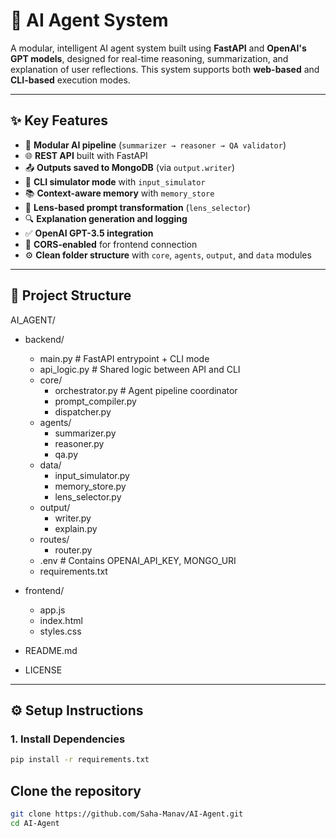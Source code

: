 # 🧠 AI Agent System

A modular, intelligent AI agent system built using **FastAPI** and **OpenAI's GPT models**, designed for real-time reasoning, summarization, and explanation of user reflections. This system supports both **web-based** and **CLI-based** execution modes.

---

## ✨ Key Features

- 🧩 **Modular AI pipeline** (`summarizer → reasoner → QA validator`)
- 🌐 **REST API** built with FastAPI
- 📤 **Outputs saved to MongoDB** (via `output.writer`)
- 🧪 **CLI simulator mode** with `input_simulator`
- 📚 **Context-aware memory** with `memory_store`
- 🧠 **Lens-based prompt transformation** (`lens_selector`)
- 🔍 **Explanation generation and logging**
- ✅ **OpenAI GPT-3.5 integration**
- 🔌 **CORS-enabled** for frontend connection
- ⚙️ **Clean folder structure** with `core`, `agents`, `output`, and `data` modules

---

## 📂 Project Structure

AI_AGENT/
- backend/
  - main.py # FastAPI entrypoint + CLI mode
  - api_logic.py # Shared logic between API and CLI
  - core/
    - orchestrator.py # Agent pipeline coordinator
    - prompt_compiler.py
    - dispatcher.py
  - agents/
    - summarizer.py
    - reasoner.py
    - qa.py
  - data/
    - input_simulator.py
    - memory_store.py
    - lens_selector.py
  - output/
    - writer.py
    - explain.py
  - routes/
    - router.py
  - .env # Contains OPENAI_API_KEY, MONGO_URI
  - requirements.txt
   
- frontend/
    - app.js 
    - index.html
    - styles.css
 
- README.md
- LICENSE
---

## ⚙️ Setup Instructions

### 1. Install Dependencies

```bash
pip install -r requirements.txt
```
##  Clone the repository

```bash
git clone https://github.com/Saha-Manav/AI-Agent.git
cd AI-Agent
